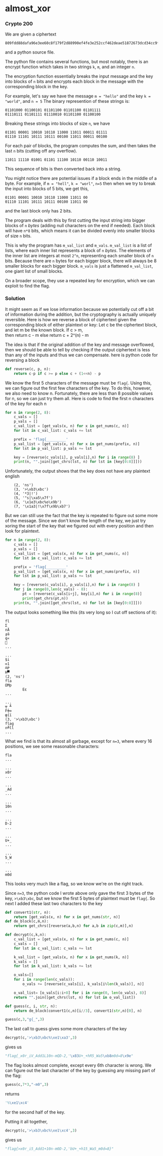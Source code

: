 # almost_xor

### Crypto 200

We are given a ciphertext
```
809fdd88dafa96e3ee60c8f179f2d88990ef4fe3e252ccf462deae51872673dcd34cc9f55380cb86951b8be3d8429839
```
and a python source file.

The python file contains several functions, but most notably, there is an encrypt function which takes in two strings
`k`, `m`, and an integer `n`.

The encryption function essentially breaks the input message and the key into blocks of `n` bits and encrypts each block in the message with the corresponding block in the key.

For example, let's say we have the message `m = "hello"` and the key `k = "world"`, and `n = 5` The binary represention of these strings is:

```
01101000 01100101 01101100 01101100 01101111  
01110111 01101111 01110010 01101100 01100100
```

Breaking these strings into blocks of size `n`, we have

```
01101 00001 10010 10110 11000 11011 00011 01111  
01110 11101 10111 10111 00100 11011 00011 00100
```
For each pair of blocks, the program computes the sum, and then takes the last `n` bits (cutting off any overflow).
```
11011 11110 01001 01101 11100 10110 00110 10011  
```
This sequence of bits is then converted back into a string.

You might notice there are potential issues if a block ends in the middle of a byte.
For example, if `m = "hell"`, `k = "worl"`, `n=5` then when we try to break the input into blocks of 5 bits, we get this,
```
01101 00001 10010 10110 11000 11011 00  
01110 11101 10111 10111 00100 11011 00
```
and the last block only has 2 bits.

The program deals with this by first cutting the input string into bigger blocks of `n` _bytes_ (adding null characters on the end if needed).
Each block will have `n*8` bits, which means it can be divided evenly into smaller blocks of size `n` bits.

This is why the program has `m_val_list` and `m_vals`. `m_val_list` is a list of lists, where each inner list represents a block of `n` _bytes_. The elements of the inner list are integers at most `2^n`, representing each smaller block of `n` bits. Because there are `n` bytes for each bigger block, there will always be 8 smaller blocks for each bigger block.
`m_vals` is just a flattened `m_val_list`, one giant list of small blocks.

On a broader scope, they use a repeated key for encryption, which we can exploit to find the flag.

### Solution

It might seem as if we lose information because we potentially cut off a bit of information during the addition, but the cryptography is actually uniquely reversible. Here is how we reverse a block of ciphertext given the corresponding block of either plaintext or key:
Let c be the ciphertext block, and let m be the known block.
If c > m,  
	then return c - m
else
	return c + 2^(n) - m

The idea is that if the original addition of the key and message overflowed, then we should be able to tell by checking if the output ciphertext is less than any of the inputs and thus we can compensate.
here is python code for reversing a block

``` python
def reverse(c, p, n):
	return c-p if c >= p else c + (1<<n) - p
```

We know the first 5 characters of the message must be `flag{`. Using this, we can figure out the first few characters of the key. To do this, however, we also need to know n. Fortunately, there are less than 8 possible values for n, so we can just try them all.
Here is code to find the first n characters of the key for each n

``` python
for n in range(2, 8):
	c_vals = []
	p_vals = []
	c_val_list = [get_vals(x, n) for x in get_nums(c, n)]
	for lst in c_val_list: c_vals += lst

	prefix = 'flag{_________'
	p_val_list = [get_vals(x, n) for x in get_nums(prefix, n)]
	for lst in p_val_list: p_vals += lst

	key = [reverse(c_vals[i], p_vals[i],n) for i in range(8) ]
	print(n, "".join([get_chrs(lst, n) for lst in [key[0:8]]]))
```

Unfortunately, the output shows that the key does not have any plaintext english

```
	(2, 'ns')
	(3, '>\xb3\xbc')
	(4, '*3|!')
	(5, '"s|\xa5\x7f')
	(6, '\x1e3\xbc%o\x9b')
	(7, '\x1a3|!\x7f\x9b\xb7')
```

But we can still use the fact that the key is repeated to figure out some more of the message.
Since we don't know the length of the key, we just try xoring the start of the key that we figured out with every position and then look for plaintext.
```python
for n in range(2, 8):
	c_vals = []
	p_vals = []
	c_val_list = [get_vals(x, n) for x in get_nums(c, n)]
	for lst in c_val_list: c_vals += lst

	prefix = 'flag{_________'
	p_val_list = [get_vals(x, n) for x in get_nums(prefix, n)]
	for lst in p_val_list: p_vals += lst

	key = [reverse(c_vals[i], p_vals[i],n) for i in range(8) ]
	for j in range(0,len(c_vals) - 8):
		pt = [reverse(c_vals[i+j], key[i],n) for i in range(8)]
		print(get_chrs(pt,n))
	print(n, "".join([get_chrs(lst, n) for lst in [key[0:8]]]))
```

The output looks something like this (its very long so I cut off sections of it):
```
fl
Σ
∩Ä
╔ä
q«

...

...
$i
∞1
╧P
H▀
(2, 'ns')
fla
ΩMp
        Eε
...

...
╤ ╨
F╪∞
φíï
(3, '>\xb3\xbc')
flag
∩╩ll
...

```

What we find is that its almost all garbage, except for `n=3`, where every 16 positions, we see some reasonable characters:

```
fla
...

...
x0r
...

...
_Ad
...

...
10n
...

...
D-2
...

...
U+_
...

...
5_W
...

...
m0d
```

This looks very much like a flag, so we know we're on the right track.

Since `n=3`, the python code I wrote above only gave the first 3 bytes of the key, ``>\xb3\xbc``, but we know the first 5 bytes of plaintext must be `flag{`. So next I added these last two characters to the key

```python
def convert1(str, n):
	return [get_vals(x, n) for x in get_nums(str, n)]
def de_block(c,m,n):
	return get_chrs([reverse(a,b,n) for a,b in zip(c,m)],n)

def decrypt(c,k,n):
	c_val_list = [get_vals(x, n) for x in get_nums(c, n)]
	c_vals = []
	for lst in c_val_list: c_vals += lst

	k_val_list = [get_vals(x, n) for x in get_nums(k, n)]
	k_vals = []
	for lst in k_val_list: k_vals += lst

	o_vals=[]
	for i in range(len(c_vals)):
		o_vals += [reverse(c_vals[i], k_vals[i%len(k_vals)], n)]

	o_val_list= [o_vals[i:i+8] for i in range(0, len(o_vals), 8)]
	return "".join([get_chrs(lst, n) for lst in o_val_list])

def guess(c, i, str, n):
	return de_block(convert1(c,n)[i//3], convert1(str,n)[0], n)

guess(c,3,"g{_",3)
```

The last call to guess gives some more characters of the key

```python
decrypt(c,'>\xb3\xbc%\xe1\xa3',3)
```

gives us

```python
"flag{_x0r_iV_Add1L10n-mQD-2,'\x83U+_+hR5_Wa5\xb8m0d=8\x9e"
```

The flag looks almost complete, except every 6th character is wrong. We can figure out the last character of the key by guessing any missing part of the flag:

```python
guess(c,7*3,"-m0",3)
```

returns

```python
'%\xe1\xc4'
```

for the second half of the key.

Putting it all together,

```python
decrypt(c,'>\xb3\xbc%\xe1\xc4',3)
```

gives us

```python
"flag{>x0r_i5_Add1+10n-m0D-2,'bU+_+h15_Wa5_m0d=8}"
```
